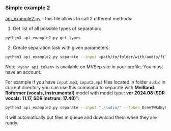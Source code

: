 ### Simple example 2

[api_example2.py](python_example2/api_example2.py) - this file allows to call 2 different methods:

1) Get list of all possible types of separation:
```bash
python3 api_example2.py get_types
```

2) Create separation task with given parameters:
```bash
python3 api_example2.py separate --input <path/to/folder/with/audio/files> --output_path <path where to store the files> --token <your_api_token> --sep_type <separation_type> --add_opt1 <add_opt1> --add_opt2 <add_opt2>
```
Note: `<your_api_token>` is available on MVSep site in your profile. You must have an account. 

For example if you have `input.mp3`, `input2.mp3` files located in folder `audio` in current directory you can use this command to separate with **MelBand Roformer (vocals, instrumental)** model with model type: **ver 2024.08 (SDR vocals: 11.17, SDR instrum: 17.48)**":
```bash
python3 api_example2.py separate --input "./audio/" --token DsemTWkdNyChZZWEjnHKVQAcjC543t --sep_type 48 --add_opt1 1
```
It will automatically put files in queue and download them when they are ready.